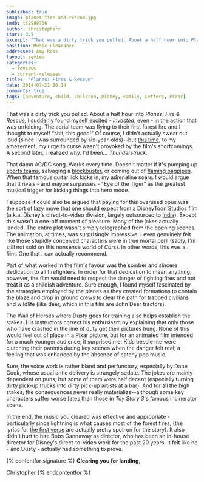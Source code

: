 ```yaml
---
published: true
image: planes-fire-and-rescue.jpg
imdb: tt2980706
author: christopherr
stars: 3.5
excerpt: "That was a dirty trick you pulled. About a half hour into Planes: Fire & Rescue, I suddenly found myself excited - invested, even - in the action that was unfolding."
position: Music Clearance
addressee: Amy Ross
layout: review
categories: 
  - reviews
  - current-releases
title:  "Planes: Fires & Rescue"
date: 2014-07-21 16:14
comments: true
tags: [adventure, child, children, Disney, Family, Letters, Pixar]
---
```

That was a dirty trick you pulled. About a half hour into _Planes: Fire & Rescue,_ I suddenly found myself excited - _invested_, even - in the action that was unfolding. The aerial team was flying to their first forest fire and I thought to myself "shit, this good!" Of course, I didn't actually swear out loud (since I was surrounded by six-year-olds)--but [this time][1], to my amazement, my urge to curse wasn't provoked by the film's shortcomings. A second later, I realized why. I'd been… _Thunderstruck._

   [1]: /content/2013/8/14/planes.html

That damn AC/DC song. Works every time. Doesn't matter if it's pumping up [sports teams][2], salvaging a [blockbuster][3], or coming out of [flaming bagpipes][4]. When that famous guitar lick kicks in, my adrenaline soars. I would argue that it rivals - and maybe surpasses - "Eye of the Tiger" as the greatest musical trigger for kicking things into hero mode.

   [2]: http://en.wikipedia.org/wiki/Thunderstruck_(song)#Usage
   [3]: /content/2012/5/18/battleship.html
   [4]: http://wgrd.com/kilted-man-plays-acdcs-thunderstruck-on-flaming-bagpipes-video/

I suppose it could also be argued that paying for this overused opus was the sort of lazy move that one should expect from a DisneyToon Studios film (a.k.a. Disney's direct-to-video division, largely outsourced to [India][5]). Except this wasn't a one-off moment of pleasure. Many of the jokes actually landed. The entire plot wasn't simply telegraphed from the opening scenes. The animation, at times, was surprisingly impressive. I even genuinely felt like these stupidly conceived characters were in true mortal peril (sadly, I'm still not sold on this nonsense world of _Cars_). In other words, this was a… film. One that I can actually recommend.

   [5]: http://www.cartoonbrew.com/feature-film/planes-fire-rescue-teaser-trailer-90372.html

Part of what worked in the film's favour was the somber and sincere dedication to all firefighters. In order for that dedication to mean anything, however, the film would need to respect the danger of fighting fires and not treat it as a childish adventure. Sure enough, I found myself fascinated by the strategies employed by the planes as they created formations to contain the blaze and drop in ground crews to clear the path for trapped civilians and wildlife (like deer, which in this film are John Deer tractors).

The Wall of Heroes where Dusty goes for training also helps establish the stakes. His instructors correct his enthusiasm by explaining that only those who have crashed in the line of duty get their pictures hung. None of this would feel out of place in a Pixar picture, but for an animated film intended for a much younger audience, it surprised me. Kids besdie me were clutching their parents during key scenes when the danger felt real; a feeling that was enhanced by the absence of catchy pop music.

Sure, the voice work is rather bland and perfunctory, especially by Dane Cook, whose usual antic delivery is strangely sedate. The jokes are mainly dependent on puns, but some of them were half decent (especially turning dirty pick-up trucks into dirty pick-up artists at a bar). And for all the high stakes, the consequences never really materialize--although some key characters suffer worse fates than those in _Toy Story 3_'s famous incinerator scene. 

In the end, the music you cleared was effective and appropriate - particularly since lightning is what causes most of the forest fires, (the lyrics for [the first verse][6] are actually pretty spot-on for the story). It also didn't hurt to hire Bobs Gannaway as director, who has been an in-house director for Disney's direct-to-video work for the past 20 years. It felt like he - and Dusty - actually had something to prove.

   [6]: http://www.azlyrics.com/lyrics/acdc/thunderstruck.html

{% contentfor signature %}
**Clearing you for landing,**

Christopher
{% endcontentfor %}